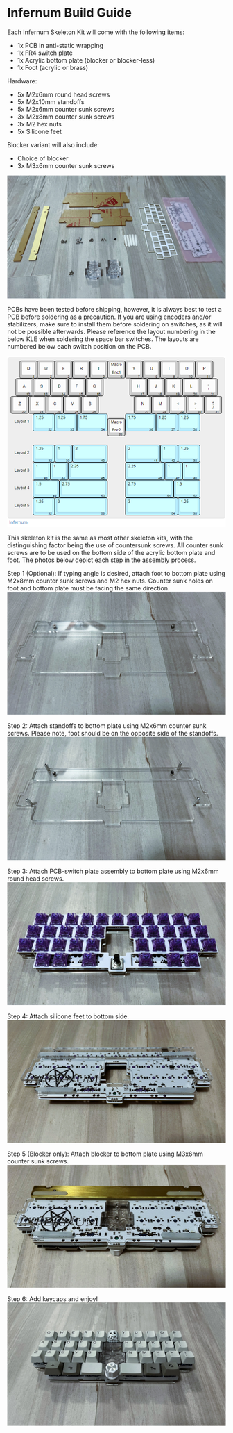 # Infernum Build Guide
Each Infernum Skeleton Kit will come with the following items:
 - 1x PCB in anti-static wrapping
 - 1x FR4 switch plate
 - 1x Acrylic bottom plate (blocker or blocker-less)
 - 1x Foot (acrylic or brass)
 
 Hardware:
 - 5x M2x6mm round head screws
 - 5x M2x10mm standoffs
 - 5x M2x6mm counter sunk screws
 - 3x M2x8mm counter sunk screws
 - 3x M2 hex nuts
 - 5x Silicone feet

Blocker variant will also include:
 - Choice of blocker
 - 3x M3x6mm counter sunk screws

 ![Kit Contents](IMG_3490.jpg)

PCBs have been tested before shipping, however, it is always best to test a PCB before soldering as a precaution. If you are using encoders and/or stabilizers, make sure to install them before soldering on switches, as it will not be possible afterwards. Please reference the layout numbering in the below KLE when soldering the space bar switches. The layouts are numbered below each switch position on the PCB.

 ![Infernum KLE](image.png)

This skeleton kit is the same as most other skeleton kits, with the distinguishing factor being the use of countersunk screws. All counter sunk screws are to be used on the bottom side of the acrylic bottom plate and foot. The photos below depict each step in the assembly process.

Step 1 (Optional): If typing angle is desired, attach foot to bottom plate using M2x8mm counter sunk screws and M2 hex nuts. Counter sunk holes on foot and bottom plate must be facing the same direction.
 ![Step 1](IMG_3495.jpg)

Step 2: Attach standoffs to bottom plate using M2x6mm counter sunk screws. Please note, foot should be on the opposite side of the standoffs.
 ![Step 2](IMG_3496.jpg)

Step 3: Attach PCB-switch plate assembly to bottom plate using M2x6mm round head screws. 
 ![Step 3](IMG_3497.jpg)

Step 4: Attach silicone feet to bottom side.
 ![Step 4](IMG_3499.jpg)

Step 5 (Blocker only): Attach blocker to bottom plate using M3x6mm counter sunk screws.
![Step 5](IMG_3500.jpg)

Step 6: Add keycaps and enjoy!
 ![Step 6](image_50395905.JPG)

